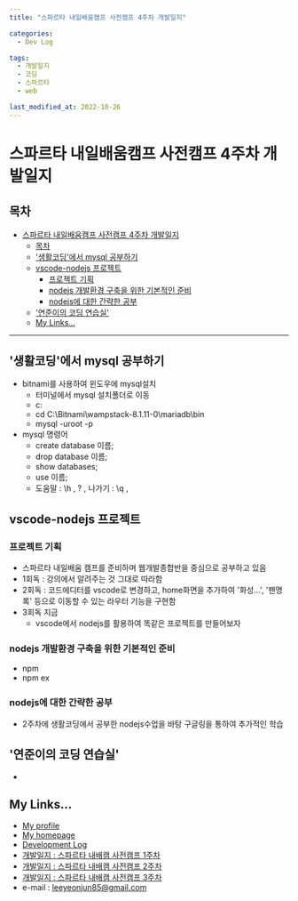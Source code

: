 ```yaml
---
title: "스파르타 내일배움캠프 사전캠프 4주차 개발일지"

categories:
  - Dev Log

tags:
  - 개발일지
  - 코딩
  - 스파르타
  - web

last_modified_at: 2022-10-26
---
```



# 스파르타 내일배움캠프 사전캠프 4주차 개발일지

## 목차
- [스파르타 내일배움캠프 사전캠프 4주차 개발일지](#스파르타-내일배움캠프-사전캠프-4주차-개발일지)
  - [목차](#목차)
  - ['생활코딩'에서 mysql 공부하기](#생활코딩에서-mysql-공부하기)
  - [vscode-nodejs 프로젝트](#vscode-nodejs-프로젝트)
    - [프로젝트 기획](#프로젝트-기획)
    - [nodejs 개발환경 구축을 위한 기본적인 준비](#nodejs-개발환경-구축을-위한-기본적인-준비)
    - [nodejs에 대한 간략한 공부](#nodejs에-대한-간략한-공부)
  - ['연준이의 코딩 연습실'](#연준이의-코딩-연습실)
  - [My Links...](#my-links)
___
## '생활코딩'에서 mysql 공부하기
- bitnami를 사용하여 윈도우에 mysql설치
  - 터미널에서 mysql 설치폴더로 이동
  - c:
  - cd C:\Bitnami\wampstack-8.1.11-0\mariadb\bin
  - mysql -uroot -p
- mysql 명령어
  - create database 이름;
  - drop database 이름;
  - show databases;
  - use 이름;
  - 도움말 : \h , \? , 나가기 : \q , 

## vscode-nodejs 프로젝트
### 프로젝트 기획
- 스파르타 내일배움 캠프를 준비하며 웹개발종합반을 중심으로 공부하고 있음
- 1회독 : 강의에서 알려주는 것 그대로 따라함
- 2회독 : 코드에디터를 vscode로 변경하고, home화면을 추가하여 '화성...', '팬명록' 등으로 이동할 수 있는 라우터 기능을 구현함
- 3회독 지금
  - vscode에서 nodejs를 활용하여 똑같은 프로젝트를 만들어보자

### nodejs 개발환경 구축을 위한 기본적인 준비
- npm
- npm ex

### nodejs에 대한 간략한 공부
- 2주차에 생활코딩에서 공부한 nodejs수업을 바탕 구글링을 통하여 추가적인 학습



## '연준이의 코딩 연습실'
- 

## My Links...
- [My profile](https://github.com/leeyeonjun85)
- [My homepage](https://leeyeonjun85.github.io/)
- [Development Log](https://github.com/leeyeonjun85/leeyeonjun85/blob/main/markdownbox/Development%20Log.md)
- [개발일지 : 스파르타 내배캠 사전캠프 1주차](https://github.com/leeyeonjun85/blob/main/mdpages/Sparta%20Tomorrow%20Camp/Ready1.md)
- [개발일지 : 스파르타 내배캠 사전캠프 2주차](https://github.com/leeyeonjun85/blob/main/mdpages/Sparta%20Tomorrow%20Camp/Ready2.md)
- [개발일지 : 스파르타 내배캠 사전캠프 3주차](https://github.com/leeyeonjun85/blob/main/mdpages/Sparta%20Tomorrow%20Camp/Ready3.md)
- e-mail : leeyeonjun85@gmail.com